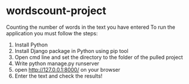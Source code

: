 # wordscount-project
Counting the number of words in the text you have entered
To run the application you must follow the steps:
1. Install Python
2. Install Django package in Python using pip tool
3. Open cmd line and set the directory to the folder of the pulled project
4. Write python manage.py runserver
5. open http://127.0.0.1:8000/ on your browser 
6. Enter the text and check the results!


